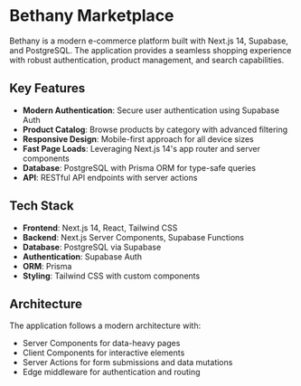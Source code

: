 # Bethany Marketplace

Bethany is a modern e-commerce platform built with Next.js 14, Supabase, and PostgreSQL. The application provides a seamless shopping experience with robust authentication, product management, and search capabilities.

## Key Features

- **Modern Authentication**: Secure user authentication using Supabase Auth
- **Product Catalog**: Browse products by category with advanced filtering
- **Responsive Design**: Mobile-first approach for all device sizes
- **Fast Page Loads**: Leveraging Next.js 14's app router and server components
- **Database**: PostgreSQL with Prisma ORM for type-safe queries
- **API**: RESTful API endpoints with server actions

## Tech Stack

- **Frontend**: Next.js 14, React, Tailwind CSS
- **Backend**: Next.js Server Components, Supabase Functions
- **Database**: PostgreSQL via Supabase
- **Authentication**: Supabase Auth
- **ORM**: Prisma
- **Styling**: Tailwind CSS with custom components

## Architecture

The application follows a modern architecture with:
- Server Components for data-heavy pages
- Client Components for interactive elements
- Server Actions for form submissions and data mutations
- Edge middleware for authentication and routing
